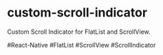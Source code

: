 # custom-scroll-indicator
Custom Scroll Indicator for FlatList and ScrollView.

#React-Native #FlatList #ScrollView #ScrollIndicator
